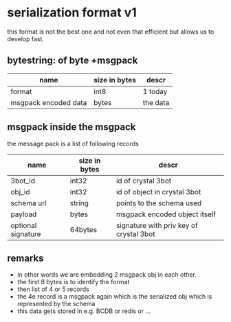 

# serialization format v1

this format is not the best one and not even that efficient but allows us to develop fast.

## bytestring: of byte +msgpack

| name  | size in bytes | descr |
|---|---|---|
| format  | int8  | 1 today |
| msgpack encoded data | bytes | the data |

## msgpack inside the msgpack

the message pack is a list of following records

| name  | size in bytes | descr |
|---|---|---|
| 3bot_id | int32 | id of crystal 3bot |
| obj_id | int32 | id of object in crystal 3bot |
| schema url | string | points to the schema used |
| payload | bytes | msgpack encoded object itself |
| optional signature | 64bytes | signature with priv key of crystal 3bot |

## remarks

- in other words we are embedding 2 msgpack obj in each other.
- the first 8 bytes is to identify the format
- then list of 4 or 5 records
- the 4e record is a msgpack again which is the serialized obj which is represented by the schema
- this data gets stored in e.g. BCDB or redis or ...




